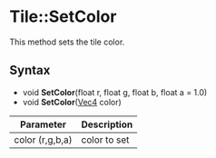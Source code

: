 # Tile::SetColor

This method sets the tile color.

## Syntax

- void **SetColor**(float r, float g, float b, float a = 1.0)
- void **SetColor**([Vec4](Vec4.md) color)

| Parameter | Description |
|---|---|
| color (r,g,b,a) | color to set |
